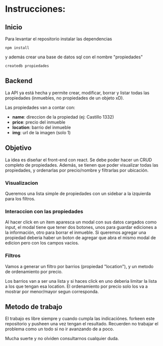 # Instrucciones:

## Inicio

Para levantar el repositorio instalar las dependencias

```
npm install
```
y además crear una base de datos sql con el nombre "propiedades"
```
createdb propiedades
```

## Backend

La API ya está hecha y permite crear, modificar, borrar y listar todas las propiedades (inmuebles, no propiedades de un objeto xD).

Las propiedades van a contar con:
- **name**: direccion de la propiedad (ej: Castillo 1332)
- **price**: precio del inmueble
- **location**: barrio del inmueble
- **img**: url de la imagen (solo 1)

## Objetivo

La idea es diseñar el front-end con react. Se debe poder hacer un CRUD completo de propiedades. Además, se tienen que poder visualizar todas las propiedades, y ordenarlas por precio/nombre y filtrarlas por ubicación.

### Visualizacion

Queremos una lista simple de propiedades con un sidebar a la izquierda para los filtros.

### Interaccion con las propiedades

Al hacer click en un item aparesca un modal con sus datos cargados como input, el modal tiene que tener dos botones, unos para guardar ediciones a la información, otro para borrar el inmueble.
Si queremos agregar una propiedad deberia haber un boton de agregar que abra el mismo modal de edicion pero con los campos vacios.

### Filtros
Vamos a generar un filtro por barrios (propiedad "location"), y un metodo de ordenamiento por precio.

Los barrios van a ser una lista y si haces click en uno deberia limitar la lista a los que tengan esa location.
El ordenamiento por precio solo los va a mostrar por menor/mayor segun corresponda.


## Metodo de trabajo

El trabajo es libre siempre y cuando cumpla las indicaciónes. forkeen este repositorio y pusheen una vez tengan el resultado.
Recuerden no trabajar el problema como un todo si no ir avanzando de a poco.

Mucha suerte y no olviden consultarnos cualquier duda.


